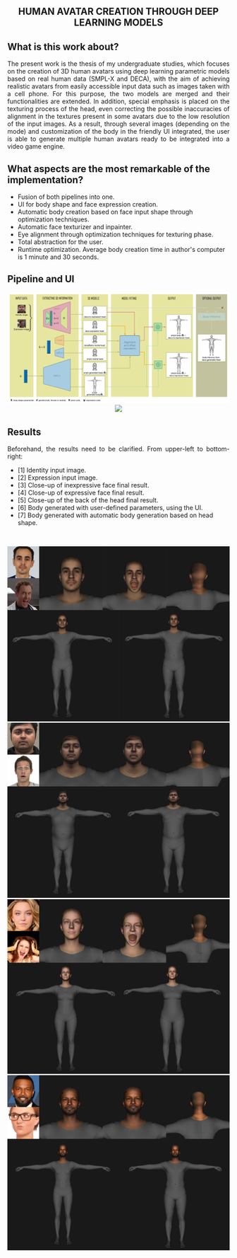 <h2 align="center">HUMAN AVATAR CREATION THROUGH DEEP LEARNING MODELS</h2>

<h2>What is this work about?</h2>
<p align="justify">The present work is the thesis of my undergraduate studies, which focuses on the creation of 3D human avatars using deep learning parametric models based on real human data (SMPL-X and DECA), with the aim of achieving realistic avatars from easily accessible input data such as images taken with a cell phone. For this purpose, the two models are merged and their functionalities are extended. In addition, special emphasis is placed on the texturing process of the head, even correcting the possible inaccuracies of alignment in the textures present in some avatars due to the low resolution of the input images. As a result, through several images (depending on the mode) and customization of the body in the friendly UI integrated, the user is able to generate multiple human avatars ready to be integrated into a video game engine.</p>

<h2>What aspects are the most remarkable of the implementation?</h2>
<ul>
  <li>Fusion of both pipelines into one.</li>
  <li>UI for body shape and face expression creation.</li>
  <li>Automatic body creation based on face input shape through optimization techniques.</li>
  <li>Automatic face texturizer and inpainter.</li>
  <li>Eye alignment through optimization techniques for texturing phase.</li>
  <li>Total abstraction for the user.</li>
  <li>Runtime optimization. Average body creation time in author's computer is 1 minute and 30 seconds.</li>
</ul>

<h2>Pipeline and UI</h2>
<p align="center">
  <img src="TFG/imagenes/pipeline.png">
  <img src="TFG/imagenes/Sin título-83.png">
</p>


<h2>Results</h2>
<p align="justify">Beforehand, the results need to be clarified. From upper-left to bottom-right: </p>
<ul>
  <li>[1] Identity input image.</li>
  <li>[2] Expression input image.</li>
  <li>[3] Close-up of inexpressive face final result.</li>
  <li>[4] Close-up of expressive face final result.</li>
  <li>[5] Close-up of the back of the head final result.</li>
  <li>[6] Body generated with user-defined parameters, using the UI.</li>
  <li>[7] Body generated with automatic body generation based on head shape.</li>
</ul>

<br>

<p align="center">
  <img src="TFG/imagenes/result_javi.png">
  <img src="TFG/imagenes/result_9.png">
  <img src="TFG/imagenes/result_sydney.png">
  <img src="TFG/imagenes/result_jamie.png">
</p>

